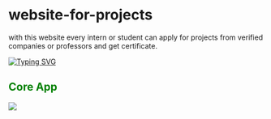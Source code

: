 # website-for-projects
with this website every intern or student can apply for projects from verified companies or professors and get certificate.



[![Typing SVG](http://readme-typing-svg.herokuapp.com?font=Ubuntu&duration=800&color=54AF20&multiline=true&height=300&lines=%E2%9D%95+Diango+%F0%9F%94%A5;%E2%9D%95+Drf+%F0%9F%94%A5;%E2%9D%95Celery+%F0%9F%94%A5;%E2%9D%95Postgres+%F0%9F%94%A5;%E2%9D%95pytest+%F0%9F%94%A5;%E2%9D%95Flower+%F0%9F%94%A5;%E2%9D%95Silk+%F0%9F%94%A5;++++++++++++++++++++++;%F0%9F%94%A5---++---++---++---++---++---%F0%9F%94%A5)](https://git.io/typing-svg)


<h2 style="color:green">Core App</h2>
<image src="./core.png" />
